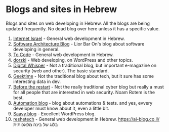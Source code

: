 # Blogs and sites in Hebrew

Blogs and sites on web developing in Hebrew. All the blogs are being updated frequently. No dead blog over here unless it has a specific value.

1. [Internet Israel](https://internet-israel.com) - General web development in Hebrew.
1. [Software Architecture Blog](http://www.softwarearchiblog.com/) - Lior Bar On's blog about software developing in general.
1. [To Code](https://www.tocode.co.il/blog) - General web development in Hebrew.
1. [dorzki](https://www.dorzki.co.il/blog/) - Web developing, on WordPress and other topics.
1. [Digital Whisper](https://www.digitalwhisper.co.il/) - Not a traditional blog, but important e-magazine on security (web and other). The basic standard.
1. [Geektime](https://www.geektime.co.il/) - Not the traditional blog about tech, but it sure has some interesting data in dev. 
1. [Before the restart](https://tech.b48.club) - Not the really traditional cyber blog but really a must for all people that are interested in web security. Noam Rotem is the best.
1. [Automation blog](http://atidcollege.co.il/category/blog) - blog about automations & tests. and yes, evvery developer must know about it, even a little bit. 
1. [Saavy blog](https://he.savvy.co.il/blog/) - Excellent WordPress blog. 
1. [reshetech](https://reshetech.co.il/) - General web development in Hebrew.
https://ai-blog.co.il/  בלוג של בינה מלאכותית
